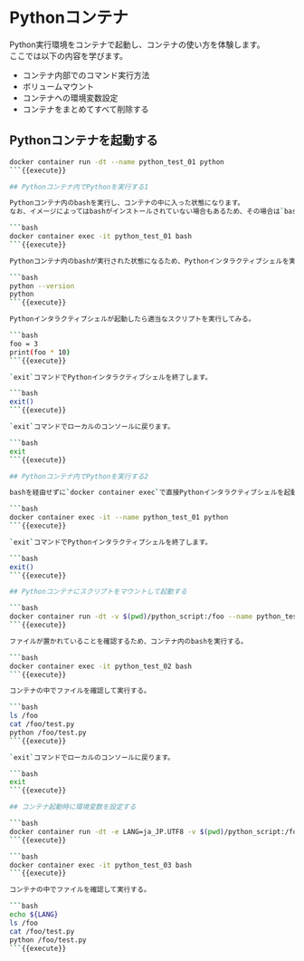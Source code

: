 # Pythonコンテナ

Python実行環境をコンテナで起動し、コンテナの使い方を体験します。  
ここでは以下の内容を学びます。

* コンテナ内部でのコマンド実行方法
* ボリュームマウント
* コンテナへの環境変数設定
* コンテナをまとめてすべて削除する

## Pythonコンテナを起動する

```bash
docker container run -dt --name python_test_01 python
```{{execute}}

## Pythonコンテナ内でPythonを実行する1

Pythonコンテナ内のbashを実行し、コンテナの中に入った状態になります。  
なお、イメージによってはbashがインストールされていない場合もあるため、その場合は`bash`の代わりに`sh`などを実行します。

```bash
docker container exec -it python_test_01 bash
```{{execute}}

Pythonコンテナ内のbashが実行された状態になるため、Pythonインタラクティブシェルを実行します。

```bash
python --version
python
```{{execute}}

Pythonインタラクティブシェルが起動したら適当なスクリプトを実行してみる。

```bash
foo = 3
print(foo * 10)
```{{execute}}

`exit`コマンドでPythonインタラクティブシェルを終了します。

```bash
exit()
```{{execute}}

`exit`コマンドでローカルのコンソールに戻ります。

```bash
exit
```{{execute}}

## Pythonコンテナ内でPythonを実行する2

bashを経由せずに`docker container exec`で直接Pythonインタラクティブシェルを起動することもできます。

```bash
docker container exec -it --name python_test_01 python
```{{execute}}

`exit`コマンドでPythonインタラクティブシェルを終了します。

```bash
exit()
```{{execute}}

## Pythonコンテナにスクリプトをマウントして起動する

```bash
docker container run -dt -v $(pwd)/python_script:/foo --name python_test_02 python
```{{execute}}

ファイルが置かれていることを確認するため、コンテナ内のbashを実行する。

```bash
docker container exec -it python_test_02 bash
```{{execute}}

コンテナの中でファイルを確認して実行する。

```bash
ls /foo
cat /foo/test.py
python /foo/test.py
```{{execute}}

`exit`コマンドでローカルのコンソールに戻ります。

```bash
exit
```{{execute}}

## コンテナ起動時に環境変数を設定する

```bash
docker container run -dt -e LANG=ja_JP.UTF8 -v $(pwd)/python_script:/foo  --name python_test_03 python
```{{execute}}

```bash
docker container exec -it python_test_03 bash
```{{execute}}

コンテナの中でファイルを確認して実行する。

```bash
echo ${LANG}
ls /foo
cat /foo/test.py
python /foo/test.py
```{{execute}}

